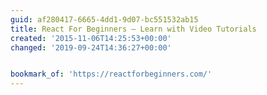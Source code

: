 ```yaml
---
guid: af280417-6665-4dd1-9d07-bc551532ab15
title: React For Beginners — Learn with Video Tutorials
created: '2015-11-06T14:25:53+00:00'
changed: '2019-09-24T14:36:27+00:00'


bookmark_of: 'https://reactforbeginners.com/'
---
```




